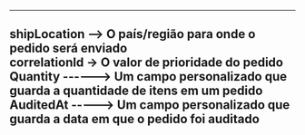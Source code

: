 ----------------------------------------------------------------------------------------------
shipLocation --> O país/região para onde o pedido será enviado                         
correlationId -> O valor de prioridade do pedido                                       
Quantity ------> Um campo personalizado que guarda a quantidade de itens em um pedido  
AuditedAt -----> Um campo personalizado que guarda a data em que o pedido foi auditado 
-----------------------------------------------------------------------------------------------